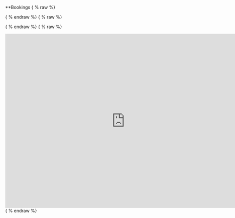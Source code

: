 **Bookings 
{ % raw %}
<script type="text/javascript"> if (typeof(window.Appointy) === 'undefined') { window.Appointy = {}; } window.Appointy.config = { business: 'cityzenbrisbane', defaultTab: 'Schedule', extraParameter: '', buttonImg: '', modal: { height: '100%', width: '100%' } }; jQuery(document).ready(function() { jQuery("#bookAppointy").click(function(){ jQuery("#app-widget-btn").click(); return false; }); }); </script> 
{ % endraw %}
{ % raw %}
<script type="text/javascript" src="https://cdn.appointy.com/web/blob-web/js/appointy-widget.js"></script> 
{ % endraw %}
{ % raw %}
<iframe src="https://booking.appointy.com/cityzenbrisbane/?isGadget=1" width="760px" height="555px" scrolling="auto" frameborder="0" allowtransparency="true"></iframe> 
{ % endraw %}
